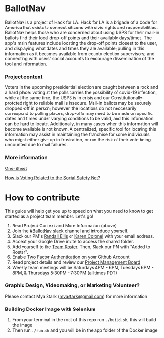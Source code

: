 # BallotNav

BallotNav is a project of Hack for LA. Hack for LA is a brigade of a Code for America that exists to connect citizens with civic rights and responsibilities. BallotNav helps those who are concerned about using USPS for their mail-in ballots find their local drop-off points and their available days/times. The app's main features include locating the drop-off points closest to the user, and displaying what dates and times they are available; pulling in this information as it becomes available from county election supervisors; and connecting with users' social accounts to encourage dissemination of the tool and information.

### Project context

Voters in the upcoming presidential election are caught between a rock and a hard place: voting at the polls carries the possibility of covid-19 infection, while at the same time, the USPS is in crisis and our Constitutionally-protcted right to reliable mail is insecure. Mail-in ballots may be securely dropped-off in person; however, the locations do not neccesarily correspond to polling places, drop-offs may need to be made on specific dates and times under varying conditions to be valid, and this information can be hard to locate. Additionally, in many cases when this information will become available is not known. A centralized, specific tool for locating this information may assist in maintaining the franchise for some individuals who might either give up in frustration, or run the risk of their vote being uncounted due to mail failures.

### More information

[One-Sheet](https://docs.google.com/document/d/15tMTwUnPnfAeN1C4KP4mvGWaiz3IfkktTY4drKFa8eo/edit?usp=sharing)

[How is Voting Related to the Social Safety Net?](https://docs.google.com/document/d/1REg7WOP-c_qfrR5dA3rDw-G3BxW2Wd6U7Ys5dh1TJS8/edit?usp=sharing)



# How to contribute

This guide will help get you up to speed on what you need to know to get started as a project team member. Let's go!

1. Read Project Context and More Information (above)
2. Join the [#BallotNav](https://hackforla.slack.com/archives/C0191KE1XB7) slack channel and introduce yourself.
3. Slack our PM's [Randall Ellis](https://hackforla.slack.com/team/U018TL37XJ6) or [Karen Coronel](https://hackforla.slack.com/team/U010KUGJATC) with your email address.
4. Accept your Google Drive invite to access the shared folder.
5. Add yourself to the [Team Roster](https://docs.google.com/spreadsheets/d/1_zTNuX9w8KB3OG4IExw7ZzkpzVW-TSPMSUJUswlZowc/edit). Then, Slack our PM with "Added to Roster".
6. Enable [Two Factor Authentication](https://www.hackforla.org/guide-pages/2FA.html) on your Github Account
7. Read project details and review our [Project Management Board](https://github.com/hackforla/ballotnav/projects/1)
8. Weekly team meetings will be Saturdays 4PM - 6PM, Tuesdays 6PM - 8PM, & Thursdays 5:30PM - 7:30PM (all times PDT)

### Graphic Design, Videomaking, or Marketing Volunteer?

Please contact Mya Stark (myastark@gmail.com) for more information

### Building Docker Image with Selenium
1) From your terminal in the root of this repo run `./build.sh`, this will build the image
2) Then run `./run.sh` and you will be in the app folder of the Docker image 
